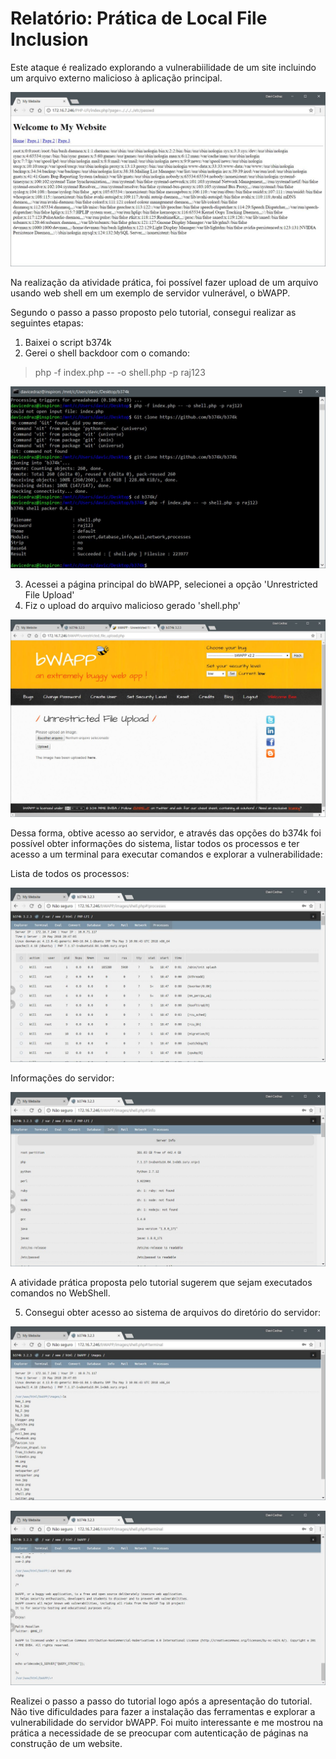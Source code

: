 # Relatório: Prática de Local File Inclusion

Este ataque é realizado explorando a vulnerabiilidade de um site incluindo um arquivo externo malicioso à aplicação principal.

![](screenshots/acess_passwd_file.jpg)

Na realização da atividade prática, foi possível fazer upload de um arquivo usando web shell em um exemplo de servidor vulnerável, o bWAPP.

Segundo o passo a passo proposto pelo tutorial, consegui realizar as seguintes etapas:

1. Baixei o script b374k
2. Gerei o shell backdoor com o comando:
>php -f index.php -- -o shell.php -p raj123

![](screenshots/shell-php.jpg)

3. Acessei a página principal do bWAPP, selecionei a opção 'Unrestricted File Upload'
4. Fiz o upload do arquivo malicioso gerado 'shell.php'

![](screenshots/hack.jpg)

Dessa forma, obtive acesso ao servidor, e através das opções do b374k foi possível obter informações do sistema, listar todos os processos e ter acesso a um terminal para executar comandos e explorar a vulnerabilidade:

Lista de todos os processos:

![](screenshots/process.jpg)

Informações do servidor:

![](screenshots/server_info.jpg)


A atividade prática proposta pelo tutorial sugerem que sejam executados comandos no WebShell. 

5. Consegui obter acesso ao sistema de arquivos do diretório do servidor:

![](screenshots/shell.jpg)

![](screenshots/shell2.jpg)

Realizei o passo a passo do tutorial logo após a apresentação do tutorial. Não tive dificuldades para fazer a instalação das ferramentas e explorar a vulnerabilidade do servidor bWAPP. Foi muito interessante e me mostrou na prática a necessidade de se preocupar com autenticação de páginas na construção de um website.